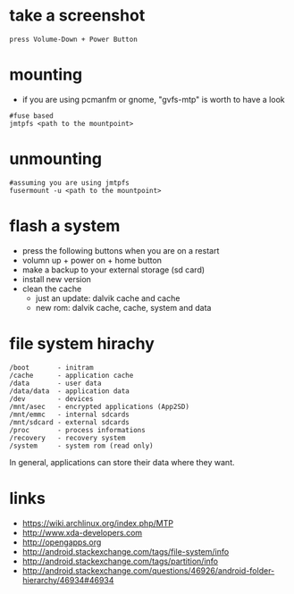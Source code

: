 # take a screenshot

```
press Volume-Down + Power Button
```

# mounting

* if you are using pcmanfm or gnome, "gvfs-mtp" is worth to have a look

```
#fuse based
jmtpfs <path to the mountpoint>
```

# unmounting

```
#assuming you are using jmtpfs
fusermount -u <path to the mountpoint>
```

# flash a system

* press the following buttons when you are on a restart
* volumn up + power on + home button
* make a backup to your external storage (sd card)
* install new version
* clean the cache
    * just an update: dalvik cache and cache
    * new rom: dalvik cache, cache, system and data

# file system hirachy

```
/boot       - initram
/cache      - application cache
/data       - user data
/data/data  - application data
/dev        - devices
/mnt/asec   - encrypted applications (App2SD)
/mnt/emmc   - internal sdcards
/mnt/sdcard - external sdcards
/proc       - process informations
/recovery   - recovery system
/system     - system rom (read only)
```

In general, applications can store their data where they want.

# links

* https://wiki.archlinux.org/index.php/MTP
* http://www.xda-developers.com
* http://opengapps.org
* http://android.stackexchange.com/tags/file-system/info
* http://android.stackexchange.com/tags/partition/info
* http://android.stackexchange.com/questions/46926/android-folder-hierarchy/46934#46934
